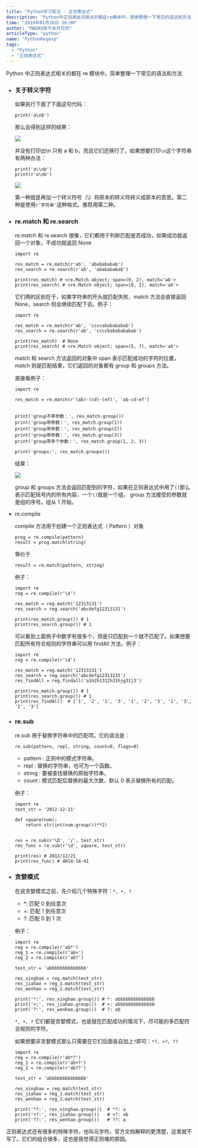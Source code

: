 ```yaml
---
title: "Python学习笔记 - 正则表达式"
description: "Python中正则表达式相关的都在re模块中。简单整理一下常见的语法和方法"
time: "2019年01月16日 16:00"
author: "MADAO是不会开花的"
articleType: "python"
name: "PythonRegexp"
tags:
  - "Python"
  - "正则表达式"
---
```


Python 中正则表达式相关的都在 re 模块中。简单整理一下常见的语法和方法

- ### 关于转义字符

  如果执行下面了下面这句代码：

  `print('a\nb')`

  那么会得到这样的结果：

  ![](/articlesImages/python/regexp/image.png)

  并没有打印出\n 只有 a 和 b，而且它们还换行了。如果想要打印`\n`这个字符串有两种办法：

  ```
  print('a\\nb')
  print(r'a\nb')
  ```

  ![](/articlesImages/python/regexp/image1.png)

  第一种就是再加一个转义符号（\）将原本的转义符转义成原本的意思。第二种是使用`r'字符串'`这种格式。推荐用第二种。

- ### re.match 和 re.search

  re.match 和 re.search 很像，它们都用于判断匹配是否成功，如果成功就返回一个对象，不成功就返回 None

  ```
  import re

  res_match = re.match(r'ab', 'ababababab')
  res_search = re.search(r'ab', 'ababababab')

  print(res_match) # <re.Match object; span=(0, 2), match='ab'>
  print(res_search) # <re.Match object; span=(0, 2), match='ab'>
  ```

  它们两的区别在于，如果字符串的开头就匹配失败，match 方法会直接返回 None，search 则会继续匹配下去。例子：

  ```
  import re

  res_match = re.match(r'ab', 'ccccababababab')
  res_search = re.search(r'ab', 'ccccbababababab')

  print(res_match)  # None
  print(res_search) # <re.Match object; span=(5, 7), match='ab'>
  ```

  match 和 search 方法返回的对象中 span 表示匹配成功的字符的位置，match 则是匹配结果，它们返回的对象都有 group 和 groups 方法。

  直接看例子：

  ```
  import re

  res_match = re.match(r'(ab)-(cd)-(ef)', 'ab-cd-ef')


  print('group不带参数：', res_match.group())
  print('group带参数：', res_match.group(1))
  print('group带参数：', res_match.group(2))
  print('group带参数：', res_match.group(3))
  print('group带多个参数：', res_match.group(1, 2, 3))

  print('groups:', res_match.groups())
  ```

  结果：

  ![](/articlesImages/python/regexp/image2.png)

  group 和 groups 方法会返回匹配到的字符，如果在正则表达式中用了`()`那么表示匹配括号内的所有内容，一个`()`就是一个组， group 方法接受的参数就是组的序号。组从 1 开始。

- re.compile

  compile 方法用于创建一个正则表达式（ Pattern ）对象

  ```
  prog = re.compile(pattern)
  result = prog.match(string)
  ```

  等价于

  ```
  result = re.match(pattern, string)
  ```

  例子：

  ```
  import re
  reg = re.compile(r'\d')

  res_match = reg.match('12313131')
  res_search = reg.search('abcdefg12313131')

  print(res_match.group()) # 1
  print(res_search.group()) # 1
  ```

  可以看到上面例子中数字有很多个，但是只匹配到一个就不匹配了。如果想要匹配所有符合规则的字符串可以用 findAll 方法，例子：

  ```
  import re
  reg = re.compile(r'\d')

  res_match = reg.match('12313131')
  res_search = reg.search('abcdefg12313131')
  res_findAll = reg.findall('a1h2h1312h31hjg31j3')

  print(res_match.group()) # 1
  print(res_search.group()) # 1
  print(res_findAll)  # ['1', '2', '1', '3', '1', '2', '3', '1', '3', '1', '3']
  ```

- ### re.sub

  re.sub 用于替换字符串中的匹配项。它的语法是：

  `re.sub(pattern, repl, string, count=0, flags=0)`

  - pattern : 正则中的模式字符串。
  - repl : 替换的字符串，也可为一个函数。
  - string : 要被查找替换的原始字符串。
  - count : 模式匹配后替换的最大次数，默认 0 表示替换所有的匹配。

  例子：

  ```
  import re
  test_str = '2012-12-21'

  def square(num):
      return str(int(num.group())**2)


  res = re.sub(r'\D', '/', test_str)
  res_func = re.sub(r'\d', square, test_str)

  print(res) # 2012/12/21
  print(res_func) # 4014-14-41
  ```

- ### 贪婪模式

  在说贪婪模式之前，先介绍几个特殊字符：`*, +, ?`

  - \*: 匹配 0 到任意次
  - +: 匹配 1 到任意次
  - ?: 匹配 0 到 1 次

  例子：

  ```
  import re
  reg = re.compile(r'ab*')
  reg_1 = re.compile(r'ab+')
  reg_2 = re.compile(r'ab?')

  test_str = 'abbbbbbbbbbbbbb'

  res_xinghao = reg.match(test_str)
  res_jiahao = reg_1.match(test_str)
  res_wenhao = reg_2.match(test_str)

  print('*:', res_xinghao.group()) # *: abbbbbbbbbbbbbb
  print('+:', res_jiahao.group())  # +: abbbbbbbbbbbbbb
  print('?:', res_wenhao.group())  # ?: ab
  ```

  `*, +, ?` 它们都是贪婪模式，也是就在匹配成功的情况下，尽可能的多匹配符合规则的字符。

  如果想要非贪婪模式那么只需要在它们后面各自加上`?`即可：`*?, +?, ??`

  ```
  import re
  reg = re.compile(r'ab*?')
  reg_1 = re.compile(r'ab+?')
  reg_2 = re.compile(r'ab??')

  test_str = 'abbbbbbbbbbbbbb'

  res_xinghao = reg.match(test_str)
  res_jiahao = reg_1.match(test_str)
  res_wenhao = reg_2.match(test_str)

  print('*?:', res_xinghao.group())  # *?: a
  print('+?:', res_jiahao.group())   # +?: ab
  print('??:', res_wenhao.group())   # ??: a
  ```

正则表达式还有很多的特殊字符，也叫元字符。官方文档解释的更清楚，这里就不写了。它们的组合很多，这也是我觉得正则难的原因。
